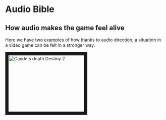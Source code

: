 # **Audio Bible**

## How audio makes the game feel alive


Here we have two examples of how thanks to audio direction, a situation in a video game can be felt in a stronger way.

<a href="[http://www.youtube.com/watch?feature=player_embedded&v=YOUTUBE_VIDEO_ID_HERE](https://www.youtube.com/watch?v=cUS7dC_3TpE)
" target="_blank"><img src="[http://img.youtube.com/vi/YOUTUBE_VIDEO_ID_HERE/0.jpg](https://www.youtube.com/watch?v=cUS7dC_3TpE).jpg" 
alt="Cayde's death Destiny 2" width="240" height="180" border="10" /></a>
